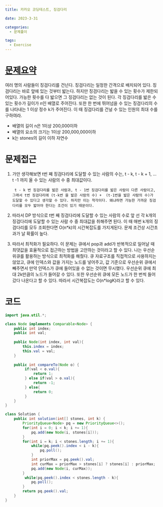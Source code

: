 ```yaml
---
title: 카카오 코딩테스트, 징검다리

date: 2023-3-31

categories:
  - 문제풀이

tags:
  - Exercise
---
```


# [문제요약](https://school.programmers.co.kr/learn/courses/30/lessons/64062)

여러 명의 사람들이 징검다리를 건넌다. 징검다리는 일정한 간격으로 배치되어 있다. 징검다리는 바로 앞에 있는 것부터 밟는다. 하지만 징검다리는 밟을 수 있는 횟수가 제한되어있다. 가능한 횟수를 다 밟으면 그 징검다리는 없는 것이 된다. 각 징검다리를 밟은 수 있는 횟수가 길이가 n인 배열로 주어진다. 또한 한 번에 뛰어넘을 수 있는 징검다리의 수를 나타내는 1 이상 정수 k가 주어진다. 이 때 징검다리를 건널 수 있는 인원의 최대 수를 구하여라.

- 배열의 길이 n은 1이상 200,000이하
- 배열의 요소의 크기는 1이상 200,000,000이하
- k는 stones의 길이 이하 자연수

# 문제접근

1. 가만 생각해보면 t번 째 징검다리에 도달할 수 있는 사람의 수는, t - k, t - k + 1, ... t -1 까지 올 수 있는 사람의 수 중 최대값이다. 

        t - k 번 징검다리를 밟은 사람과, t - 1번 징검다리를 밟은 사람이 다른 사람이고, 그래서 t번 징검다리에 (t-k번 을 밟은 사람의 수) +  (t-1번을 밟은 사람의 수)가 도달할 수 있다고 생각할 수 있다. 하지만 이는 착각이다. 왜냐하면 가능한 가까운 징검다리를 모두 밟아야 한다는 조건이 있기 때문이다. 

2. 따라서 DP 방식으로 t번 째 징검다리에 도달할 수 있는 사람의 수로 앞 선 각 k개의 징검다리에 도달할 수 있는 사람 수 중 최대값을 취해주면 된다. 이 때 매번 k개의 징검다리를 모두 조회한다면 O(n*k)의 시간복잡도를 가지게된다. 문제 조건상 시간초과가 날 확률이 높다.

3. 따라서 최적화가 필요하다. 이 문제는 큐에서 pop과 add가 반복적으로 일어날 때 최댓값을 효율적으로 접근하는 방법을 고안하는 것이라고 할 수 있다. 나는 우선순위큐를 활용하는 방식으로 최적화를 해줬다. 큐 자료구조를 직접적으로 사용하지는 않았고, 큐에 인덱스와 값을 가지는 노드를 넣어주고, 값 기준으로 우선순위 큐에서 빼주면서 만약 인덱스가 큐에 들어있을 수 없는 것이면 무시했다. 우선순위 큐에 최대 2k만큼의 노드가 들어갈 수 있다. 또한 우선순위 큐에 모든 노드가 한 번씩 들어갔다 나온다고 할 수 있다. 따라서 시간복잡도는 O(n*logK)라고 할 수 있다.

# 코드
```java
import java.util.*;

class Node implements Comparable<Node> {
    public int index;
    public int val;
    
    public Node(int index, int val){
        this.index = index;
        this.val = val;
    }
    
    public int compareTo(Node o) {
         if(val < o.val){
             return 1;
         } else if(val > o.val){
             return -1;
         } else{
             return 0;
         }
    }
}

class Solution {
    public int solution(int[] stones, int k) {
        PriorityQueue<Node> pq = new PriorityQueue<>();
        for(int i = 0; i < k; i += 1){
            pq.add(new Node(i, stones[i]));
        }
        for(int i = k; i < stones.length; i += 1){
            while(pq.peek().index < i - k){
                pq.poll();
            }
            int priorMax = pq.peek().val;
            int curMax = priorMax > stones[i] ? stones[i] : priorMax;
            pq.add(new Node(i, curMax));
        }
         while(pq.peek().index < stones.length - k){
            pq.poll();
        }
        return pq.peek().val;
    }
}
```